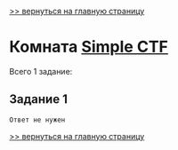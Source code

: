 [>> вернуться на главную страницу](https://github.com/BEPb/tryhackme/blob/master/README.md)

# Комната [Simple CTF]() 

Всего 1 задание:
## Задание 1

```commandline
Ответ не нужен
```

[>> вернуться на главную страницу](https://github.com/BEPb/tryhackme/blob/master/README.md)